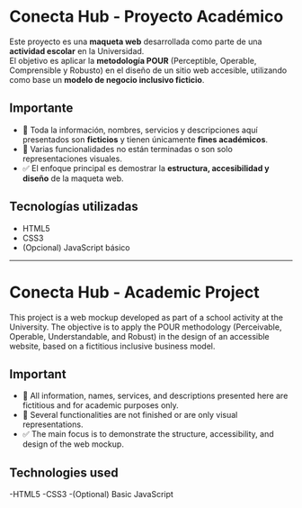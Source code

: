 # Conecta Hub - Proyecto Académico

Este proyecto es una **maqueta web** desarrollada como parte de una **actividad escolar** en la Universidad.  
El objetivo es aplicar la **metodología POUR** (Perceptible, Operable, Comprensible y Robusto) en el diseño de un sitio web accesible, utilizando como base un **modelo de negocio inclusivo ficticio**.

## Importante
- 🚨 Toda la información, nombres, servicios y descripciones aquí presentados son **ficticios** y tienen únicamente **fines académicos**.  
- 🚧 Varias funcionalidades no están terminadas o son solo representaciones visuales.  
- ✅ El enfoque principal es demostrar la **estructura, accesibilidad y diseño** de la maqueta web.

## Tecnologías utilizadas
- HTML5  
- CSS3  
- (Opcional) JavaScript básico

  

- --------------------------------------------------------------------------------------------------------------------------------------------------------------------------------------------------------------------------------------------


# Conecta Hub - Academic Project
This project is a web mockup developed as part of a school activity at the University.
The objective is to apply the POUR methodology (Perceivable, Operable, Understandable, and Robust) in the design of an accessible website, based on a fictitious inclusive business model.

## Important
- 🚨 All information, names, services, and descriptions presented here are fictitious and for academic purposes only.
- 🚧 Several functionalities are not finished or are only visual representations.
- ✅ The main focus is to demonstrate the structure, accessibility, and design of the web mockup.

## Technologies used
-HTML5
-CSS3
-(Optional) Basic JavaScript
